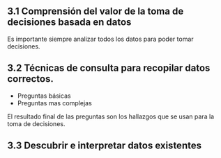 ## 3.1 Comprensión del valor de la toma de decisiones basada en datos

Es importante siempre analizar todos los datos para poder tomar decisiones.

## 3.2 Técnicas de consulta para recopilar datos correctos.

- Preguntas básicas
- Preguntas mas complejas

El resultado final de las preguntas son los hallazgos que se usan para la toma de decisiones.

## 3.3 Descubrir e interpretar datos existentes
